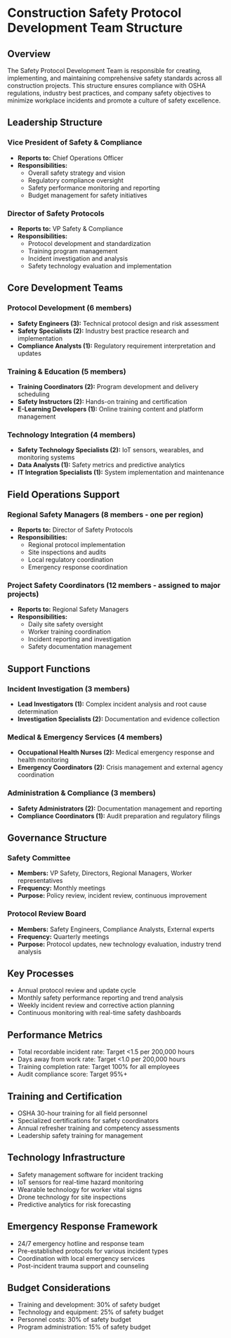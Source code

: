 # Construction Safety Protocol Development Team Structure

## Overview
The Safety Protocol Development Team is responsible for creating, implementing, and maintaining comprehensive safety standards across all construction projects. This structure ensures compliance with OSHA regulations, industry best practices, and company safety objectives to minimize workplace incidents and promote a culture of safety excellence.

## Leadership Structure

### Vice President of Safety & Compliance
- **Reports to:** Chief Operations Officer
- **Responsibilities:**
  - Overall safety strategy and vision
  - Regulatory compliance oversight
  - Safety performance monitoring and reporting
  - Budget management for safety initiatives

### Director of Safety Protocols
- **Reports to:** VP Safety & Compliance
- **Responsibilities:**
  - Protocol development and standardization
  - Training program management
  - Incident investigation and analysis
  - Safety technology evaluation and implementation

## Core Development Teams

### Protocol Development (6 members)
- **Safety Engineers (3):** Technical protocol design and risk assessment
- **Safety Specialists (2):** Industry best practice research and implementation
- **Compliance Analysts (1):** Regulatory requirement interpretation and updates

### Training & Education (5 members)
- **Training Coordinators (2):** Program development and delivery scheduling
- **Safety Instructors (2):** Hands-on training and certification
- **E-Learning Developers (1):** Online training content and platform management

### Technology Integration (4 members)
- **Safety Technology Specialists (2):** IoT sensors, wearables, and monitoring systems
- **Data Analysts (1):** Safety metrics and predictive analytics
- **IT Integration Specialists (1):** System implementation and maintenance

## Field Operations Support

### Regional Safety Managers (8 members - one per region)
- **Reports to:** Director of Safety Protocols
- **Responsibilities:**
  - Regional protocol implementation
  - Site inspections and audits
  - Local regulatory coordination
  - Emergency response coordination

### Project Safety Coordinators (12 members - assigned to major projects)
- **Reports to:** Regional Safety Managers
- **Responsibilities:**
  - Daily site safety oversight
  - Worker training coordination
  - Incident reporting and investigation
  - Safety documentation management

## Support Functions

### Incident Investigation (3 members)
- **Lead Investigators (1):** Complex incident analysis and root cause determination
- **Investigation Specialists (2):** Documentation and evidence collection

### Medical & Emergency Services (4 members)
- **Occupational Health Nurses (2):** Medical emergency response and health monitoring
- **Emergency Coordinators (2):** Crisis management and external agency coordination

### Administration & Compliance (3 members)
- **Safety Administrators (2):** Documentation management and reporting
- **Compliance Coordinators (1):** Audit preparation and regulatory filings

## Governance Structure

### Safety Committee
- **Members:** VP Safety, Directors, Regional Managers, Worker representatives
- **Frequency:** Monthly meetings
- **Purpose:** Policy review, incident review, continuous improvement

### Protocol Review Board
- **Members:** Safety Engineers, Compliance Analysts, External experts
- **Frequency:** Quarterly meetings
- **Purpose:** Protocol updates, new technology evaluation, industry trend analysis

## Key Processes
- Annual protocol review and update cycle
- Monthly safety performance reporting and trend analysis
- Weekly incident review and corrective action planning
- Continuous monitoring with real-time safety dashboards

## Performance Metrics
- Total recordable incident rate: Target <1.5 per 200,000 hours
- Days away from work rate: Target <1.0 per 200,000 hours
- Training completion rate: Target 100% for all employees
- Audit compliance score: Target 95%+

## Training and Certification
- OSHA 30-hour training for all field personnel
- Specialized certifications for safety coordinators
- Annual refresher training and competency assessments
- Leadership safety training for management

## Technology Infrastructure
- Safety management software for incident tracking
- IoT sensors for real-time hazard monitoring
- Wearable technology for worker vital signs
- Drone technology for site inspections
- Predictive analytics for risk forecasting

## Emergency Response Framework
- 24/7 emergency hotline and response team
- Pre-established protocols for various incident types
- Coordination with local emergency services
- Post-incident trauma support and counseling

## Budget Considerations
- Training and development: 30% of safety budget
- Technology and equipment: 25% of safety budget
- Personnel costs: 30% of safety budget
- Program administration: 15% of safety budget